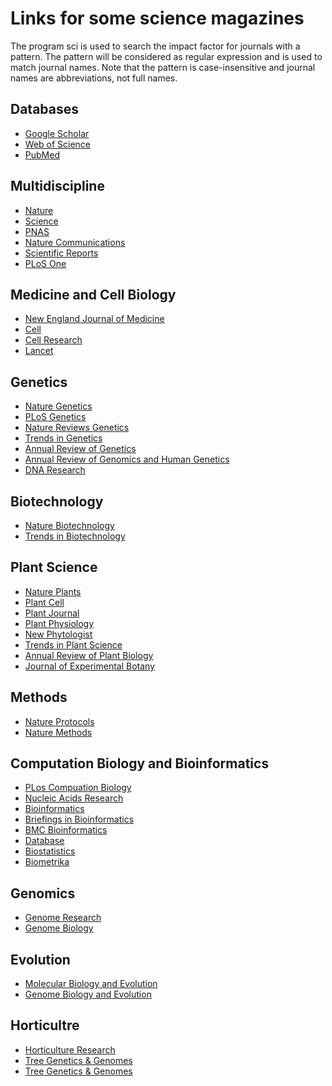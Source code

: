Links for some science magazines
======

The program sci is used to search the impact factor for journals with a pattern. 
The pattern will be considered as regular expression and is used to match journal 
names. Note that the pattern is case-insensitive and journal names are abbreviations,
not full names.

Databases
------
* [Google Scholar](https://scholar.google.com)
* [Web of Science](http://webofknowledge.com/)
* [PubMed](http://www.ncbi.nlm.nih.gov/pubmed)

Multidiscipline
------

* [Nature](http://www.nature.com/nature/current_issue.html)
* [Science](http://www.sciencemag.org/content/current)
* [PNAS](http://www.pnas.org/content/current)
* [Nature Communications](http://www.nature.com/ncomms/)
* [Scientific Reports](http://www.nature.com/srep)
* [PLoS One](http://www.plosone.org)

Medicine and Cell Biology
------

* [New England Journal of Medicine](http://www.nejm.org)
* [Cell](http://www.cell.com/cell/current)
* [Cell Research](http://www.cell-research.com)
* [Lancet](http://www.thelancet.com)

Genetics
------

* [Nature Genetics](http://www.nature.com/ng/)
* [PLoS Genetics](http://www.plosgenetics.org/)
* [Nature Reviews Genetics](http://www.nature.com/nrg/)
* [Trends in Genetics](www.cell.com/trends/genetics/home)
* [Annual Review of Genetics](http://www.annualreviews.org/journal/genet)
* [Annual Review of Genomics and Human Genetics](http://www.annualreviews.org/journal/genom)
* [DNA Research](http://dnaresearch.oxfordjournals.org)

Biotechnology
------

* [Nature Biotechnology](http://www.nature.com/nbt/index.html)
* [Trends in Biotechnology](http://www.cell.com/trends/biotechnology/home)

Plant Science
------

* [Nature Plants](http://www.nature.com/nplants/)
* [Plant Cell](http://www.plantcell.org)
* [Plant Journal](http://onlinelibrary.wiley.com/journal/10.1111/(ISSN)1365-313X)
* [Plant Physiology](http://www.plantphysiology.org)
* [New Phytologist](http://onlinelibrary.wiley.com/journal/10.1111/(ISSN)1469-8137/)
* [Trends in Plant Science](http://www.cell.com/trends/plant-science/home)
* [Annual Review of Plant Biology](http://www.annualreviews.org/journal/arplant)
* [Journal of Experimental Botany](http://jxb.oxfordjournals.org)

Methods
------

* [Nature Protocols](http://www.nature.com/nprot/)
* [Nature Methods](http://www.nature.com/nmeth/index.html)

Computation Biology and Bioinformatics
------

* [PLos Compuation Biology](http://www.ploscompbiol.org)
* [Nucleic Acids Research](http://nar.oxfordjournals.org)
* [Bioinformatics](http://bioinformatics.oxfordjournals.org)
* [Briefings in Bioinformatics](http://bib.oxfordjournals.org)
* [BMC Bioinformatics](http://www.biomedcentral.com/bmcbioinformatics)
* [Database](http://database.oxfordjournals.org)
* [Biostatistics](http://biostatistics.oxfordjournals.org)
* [Biometrika](http://biomet.oxfordjournals.org)

Genomics
------

* [Genome Research](http://genome.cshlp.org)
* [Genome Biology](http://www.genomebiology.com)

Evolution
-----

* [Molecular Biology and Evolution](http://mbe.oxfordjournals.org)
* [Genome Biology and Evolution](http://gbe.oxfordjournals.org)

Horticultre
------

* [Horticulture Research](http://www.nature.com/hortres/)
* [Tree Genetics & Genomes](http://link.springer.com/journal/11295)
* [Tree Genetics & Genomes](http://link.springer.com/journal/11295)




